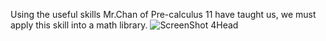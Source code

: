 Using the useful skills Mr.Chan of Pre-calculus 11 have taught us, we must apply this skill into a math library.
![ScreenShot](http://i.imgur.com/JQGoxod.png)
4Head
